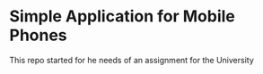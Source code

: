 # Simple Application for Mobile Phones

This repo started for he needs of an assignment for the University
